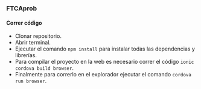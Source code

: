 ### FTCAprob

#### Correr código
- Clonar repositorio.
- Abrir terminal.
- Ejecutar el comando `npm install` para instalar todas las dependencias y librerías.
- Para compilar el proyecto en la web es necesario correr el código `ionic cordova build browser`.
- Finalmente para correrlo en el explorador ejecutar el comando `cordova run browser`.
